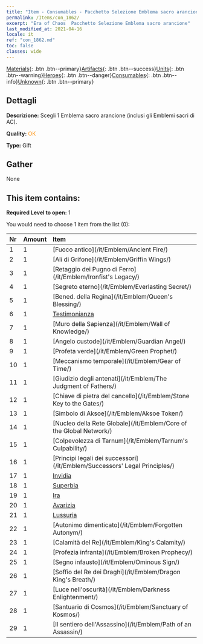 ```yaml
---
title: "Item - Consumables - Pacchetto Selezione Emblema sacro arancione"
permalink: /Items/con_1862/
excerpt: "Era of Chaos  Pacchetto Selezione Emblema sacro arancione"
last_modified_at: 2021-04-16
locale: it
ref: "con_1862.md"
toc: false
classes: wide
---
```

 [Materials](/it/Items/){: .btn .btn--primary}[Artifacts](/it/Items/Artifacts/){: .btn .btn--success}[Units](/it/Items/Units/){: .btn .btn--warning}[Heroes](/it/Items/Heroes/){: .btn .btn--danger}[Consumables](/it/Items/Consumables/){: .btn .btn--info}[Unknown](/it/Items/Unknown/){: .btn .btn--primary}

## Dettagli
 **Descrizione:** Scegli 1 Emblema sacro arancione (inclusi gli Emblemi sacri di AC).

 **Quality:** <span style="color: #FF8C00">OK</span>

 **Type:** Gift

## Gather

  None

## This item contains:

 **Required Level to open:** 1

 You would need to choose 1 item from the list (0):

  | Nr | Amount |     Item    |
  |:---|:-------|:------------|
  | 1 | 1 | [Fuoco antico](/it/Emblem/Ancient Fire/) |  | 
  | 2 | 1 | [Ali di Grifone](/it/Emblem/Griffin Wings/) |  | 
  | 3 | 1 | [Retaggio dei Pugno di Ferro](/it/Emblem/Ironfist's Legacy/) |  | 
  | 4 | 1 | [Segreto eterno](/it/Emblem/Everlasting Secret/) |  | 
  | 5 | 1 | [Bened. della Regina](/it/Emblem/Queen's Blessing/) |  | 
  | 6 | 1 | [Testimonianza](/it/Emblem/Witness/) |  | 
  | 7 | 1 | [Muro della Sapienza](/it/Emblem/Wall of Knowledge/) |  | 
  | 8 | 1 | [Angelo custode](/it/Emblem/Guardian Angel/) |  | 
  | 9 | 1 | [Profeta verde](/it/Emblem/Green Prophet/) |  | 
  | 10 | 1 | [Meccanismo temporale](/it/Emblem/Gear of Time/) |  | 
  | 11 | 1 | [Giudizio degli antenati](/it/Emblem/The Judgment of Fathers/) |  | 
  | 12 | 1 | [Chiave di pietra del cancello](/it/Emblem/Stone Key to the Gates/) |  | 
  | 13 | 1 | [Simbolo di Aksoe](/it/Emblem/Aksoe Token/) |  | 
  | 14 | 1 | [Nucleo della Rete Globale](/it/Emblem/Core of the Global Network/) |  | 
  | 15 | 1 | [Colpevolezza di Tarnum](/it/Emblem/Tarnum's Culpability/) |  | 
  | 16 | 1 | [Principi legali dei successori](/it/Emblem/Successors' Legal Principles/) |  | 
  | 17 | 1 | [Invidia](/it/Emblem/Jealousy/) |  | 
  | 18 | 1 | [Superbia](/it/Emblem/Arrogance/) |  | 
  | 19 | 1 | [Ira](/it/Emblem/Anger/) |  | 
  | 20 | 1 | [Avarizia](/it/Emblem/Greed/) |  | 
  | 21 | 1 | [Lussuria](/it/Emblem/Lust/) |  | 
  | 22 | 1 | [Autonimo dimenticato](/it/Emblem/Forgotten Autonym/) |  | 
  | 23 | 1 | [Calamità del Re](/it/Emblem/King's Calamity/) |  | 
  | 24 | 1 | [Profezia infranta](/it/Emblem/Broken Prophecy/) |  | 
  | 25 | 1 | [Segno infausto](/it/Emblem/Ominous Sign/) |  | 
  | 26 | 1 | [Soffio del Re dei Draghi](/it/Emblem/Dragon King's Breath/) |  | 
  | 27 | 1 | [Luce nell'oscurità](/it/Emblem/Darkness Enlightenment/) |  | 
  | 28 | 1 | [Santuario di Cosmos](/it/Emblem/Sanctuary of Kosmos/) |  | 
  | 29 | 1 | [Il sentiero dell'Assassino](/it/Emblem/Path of an Assassin/) |  | 
